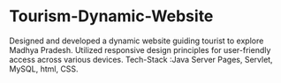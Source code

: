 # Tourism-Dynamic-Website
Designed and developed a dynamic website guiding tourist to explore Madhya Pradesh. Utilized responsive design principles for user-friendly access across various devices. Tech-Stack :Java Server Pages, Servlet, MySQL, html, CSS.
